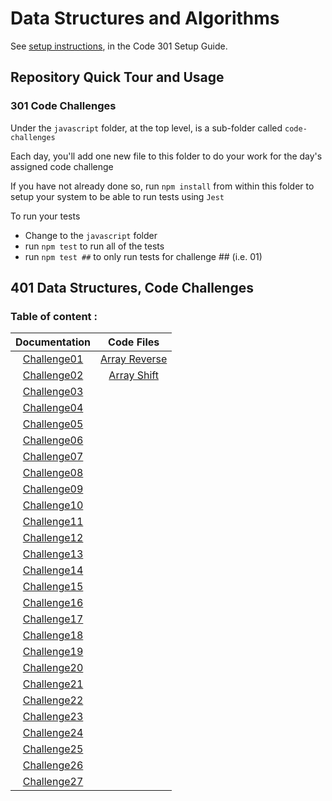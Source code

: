 # Data Structures and Algorithms

See [setup instructions](https://codefellows.github.io/setup-guide/code-301/3-code-challenges), in the Code 301 Setup Guide.

## Repository Quick Tour and Usage

### 301 Code Challenges

Under the `javascript` folder, at the top level, is a sub-folder called `code-challenges`

Each day, you'll add one new file to this folder to do your work for the day's assigned code challenge

If you have not already done so, run `npm install` from within this folder to setup your system to be able to run tests using `Jest`

To run your tests

- Change to the `javascript` folder
- run `npm test` to run all of the tests
- run `npm test ##` to only run tests for challenge ## (i.e. 01)

## 401 Data Structures, Code Challenges

### **Table of content :**

| Documentation | Code Files     |
|:-------------:|:--------------:|
| [Challenge01](./Code_Challenges/code_challenge_01/README.md)   | [Array Reverse]()  |
| [Challenge02](./Code_Challenges/code_challenge_02/README.md)   |[Array Shift]()|
| [Challenge03](./Code_Challenges/code_challenge_03/README.md)   |[]()|
| [Challenge04](./Code_Challenges/code_challenge_04/README.md)   |[]()|
| [Challenge05](./Code_Challenges/code_challenge_05/README.md)   |[]()|
| [Challenge06](./Code_Challenges/code_challenge_06/README.md)   |[]()|
| [Challenge07]()   |[]()|
| [Challenge08]()   |[]()|
| [Challenge09]()   |[]()|
| [Challenge10]()   |[]()|
| [Challenge11]()   |[]()|
| [Challenge12]()   |[]()|
| [Challenge13]()   |[]()|
| [Challenge14]()   |[]()|
| [Challenge15]()   |[]()|
| [Challenge16]()   |[]()|
| [Challenge17]()   |[]()|
| [Challenge18]()   |[]()|
| [Challenge19]()   |[]()|
| [Challenge20]()   |[]()|
| [Challenge21]()   |[]()|
| [Challenge22]()   |[]()|
| [Challenge23]()   |[]()|
| [Challenge24]()   |[]()|
| [Challenge25]()   |[]()|
| [Challenge26]()   |[]()|
| [Challenge27]()   |[]()|


